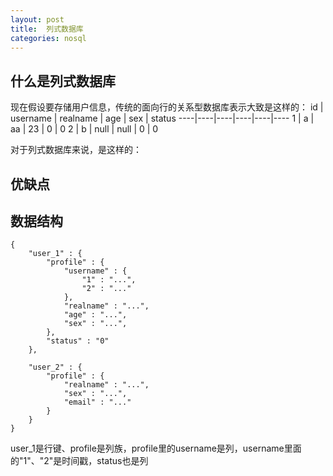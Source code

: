 ```yaml
---
layout: post
title:  列式数据库
categories: nosql
---
```


## 什么是列式数据库

现在假设要存储用户信息，传统的面向行的关系型数据库表示大致是这样的：
id | username | realname | age | sex | status
----|----|----|----|----|----
1 | a | aa | 23 | 0 | 0
2 | b | null | null | 0 | 0

对于列式数据库来说，是这样的：


## 优缺点

## 数据结构
```
{
	"user_1" : {
		"profile" : {
			"username" : {
				"1" : "...",
				"2" : "..."
			},
			"realname" : "...",
			"age" : "...",
			"sex" : "...",
		},
		"status" : "0"
	},

	"user_2" : {
		"profile" : {
			"realname" : "...",
			"sex" : "...",
			"email" : "..."
		}
	}
}
```
user_1是行键、profile是列族，profile里的username是列，username里面的"1"、"2"是时间戳，status也是列
